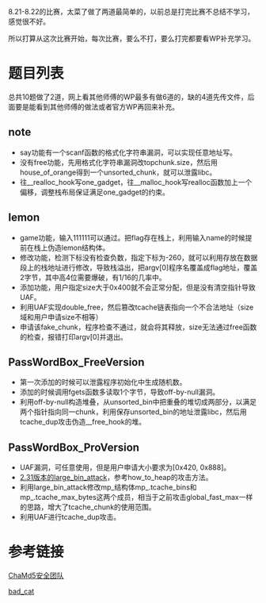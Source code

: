 8.21-8.22的比赛，太菜了做了两道最简单的，以前总是打完比赛不总结不学习，感觉很不好。

所以打算从这次比赛开始，每次比赛，要么不打，要么打完都要看WP补充学习。


# 题目列表
总共10题做了2道，网上看其他师傅的WP最多有做6道的，缺的4道先传文件，后面要是能看到其他师傅的做法或者官方WP再回来补充。

## note
* say功能有一个scanf函数的格式化字符串漏洞，可以实现任意地址写。
* 没有free功能，先用格式化字符串漏洞改topchunk.size，然后用house_of_orange得到一个unsorted_chunk，就可以泄露libc。
* 往__realloc_hook写one_gadget，往__malloc_hook写realloc函数加上一个偏移，调整栈布局保证满足one_gadget的约束。

## lemon
* game功能，输入111111可以通过。把flag存在栈上，利用输入name的时候提前在栈上伪造lemon结构体。
* 修改功能，检测下标没有检查负数，指定下标为-260，就可以利用存放在数据段上的栈地址进行修改，导致栈溢出，把argv[0]程序名覆盖成flag地址，覆盖2字节，其中高4位需要爆破，有1/16的几率中。
* 添加功能，用户指定size大于0x400就不会正常分配，但是没有清空指针导致UAF。
* 利用UAF实现double_free，然后篡改tcache链表指向一个不合法地址（size域和用户申请size不相等）
* 申请该fake_chunk，程序检查不通过，就会将其释放，size无法通过free函数的检查，报错打印argv[0]并退出。

## PassWordBox_FreeVersion
* 第一次添加的时候可以泄露程序初始化中生成随机数。
* 添加的时候调用fgets函数多读取1个字节，导致off-by-null漏洞。
* 利用off-by-null构造堆叠，从unsorted_bin中把重叠的堆切成两部分，以满足两个指针指向同一chunk，利用保存unsorted_bin的地址泄露libc，然后用tcache_dup攻击伪造__free_hook的堆。

## PassWordBox_ProVersion
* UAF漏洞，可任意使用，但是用户申请大小要求为[0x420, 0x888]。
* [2.31版本的large_bin_attack](https://github.com/shellphish/how2heap/blob/master/glibc_2.31/large_bin_attack.c)，参考how_to_heap的攻击方法。
* 利用large_bin_attack修改mp_结构体mp_.tcache_bins和mp_.tcache_max_bytes这两个成员，相当于之前攻击global_fast_max一样的思路，增大了tcache_chunk的使用范围。
* 利用UAF进行tcache_dup攻击。

# 参考链接
[ChaMd5安全团队](https://mp.weixin.qq.com/s/EsLeJwmo0ylW_VDmHsW_gw)

[bad_cat](https://www.freebuf.com/articles/web/286171.html)
